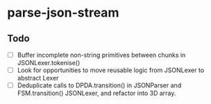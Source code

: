 # parse-json-stream

## Todo
- [ ] Buffer incomplete non-string primitives between chunks in JSONLexer.tokenise()
- [ ] Look for opportunities to move reusable logic from JSONLexer to abstract Lexer
- [ ] Deduplicate calls to DPDA.transition() in JSONParser and FSM.transition() JSONLexer, and refactor into 3D array.
